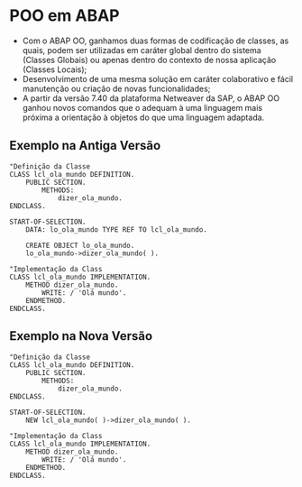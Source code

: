 # POO em ABAP

- Com o ABAP OO, ganhamos duas formas de codificação de classes, as quais, podem ser utilizadas em caráter global dentro do sistema (Classes Globais) ou apenas dentro do contexto de nossa aplicação (Classes Locais);
- Desenvolvimento de uma mesma solução em caráter colaborativo e fácil manutenção ou criação de novas funcionalidades;
- A partir da versão 7.40 da plataforma Netweaver da SAP, o ABAP OO ganhou novos comandos que o adequam à uma linguagem mais próxima a orientação à objetos do que uma linguagem adaptada.

## Exemplo na Antiga Versão

```abap
"Definição da Classe
CLASS lcl_ola_mundo DEFINITION.
	PUBLIC SECTION.
		METHODS:
			dizer_ola_mundo.
ENDCLASS.

START-OF-SELECTION.
	DATA: lo_ola_mundo TYPE REF TO lcl_ola_mundo.

	CREATE OBJECT lo_ola_mundo.
	lo_ola_mundo->dizer_ola_mundo( ).

"Implementação da Class
CLASS lcl_ola_mundo IMPLEMENTATION.
	METHOD dizer_ola_mundo.
		WRITE: / 'Olá mundo'.
	ENDMETHOD.
ENDCLASS.
```

## Exemplo na Nova Versão

```abap
"Definição da Classe
CLASS lcl_ola_mundo DEFINITION.
	PUBLIC SECTION.
		METHODS:
			dizer_ola_mundo.
ENDCLASS.

START-OF-SELECTION.
	NEW lcl_ola_mundo( )->dizer_ola_mundo( ).

"Implementação da Class
CLASS lcl_ola_mundo IMPLEMENTATION.
	METHOD dizer_ola_mundo.
		WRITE: / 'Olá mundo'.
	ENDMETHOD.
ENDCLASS.
```